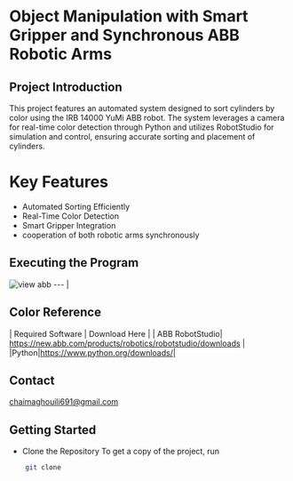 # Object Manipulation with Smart Gripper and Synchronous ABB Robotic Arms
## Project Introduction
This project features an automated system designed to sort cylinders by color using the IRB 14000 YuMi ABB robot. The system leverages a camera for real-time color detection through Python and utilizes RobotStudio for simulation and control, ensuring accurate sorting and placement of cylinders.
# Key Features

 * Automated Sorting Efficiently 
* Real-Time Color Detection
* Smart Gripper Integration
* cooperation of both robotic arms synchronously
## Executing the Program


![view abb](https://github.com/user-attachments/assets/0fe62bc6-b508-4667-a043-3ef34c343177)
--- |

## Color Reference

| Required Software             | Download Here         |
| ABB RobotStudio| https://new.abb.com/products/robotics/robotstudio/downloads |
|Python|https://www.python.org/downloads/|
## Contact 
chaimaghouili691@gmail.com

##  Getting Started   
* Clone the Repository
To get a copy of the project, run
```bash    
    git clone
